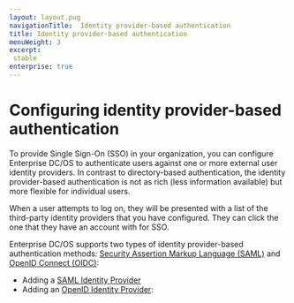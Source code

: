 ```yaml
---
layout: layout.pug
navigationTitle:  Identity provider-based authentication
title: Identity provider-based authentication
menuWeight: 3
excerpt:
 stable
enterprise: true
---
```




# Configuring identity provider-based authentication

To provide Single Sign-On (SSO) in your organization, you can configure Enterprise DC/OS to authenticate users against one or more external user identity providers. In contrast to directory-based authentication, the identity provider-based authentication is not as rich (less information available) but more flexible for individual users.

When a user attempts to log on, they will be presented with a list of the third-party identity providers that you have configured. They can click the one that they have an account with for SSO. 

Enterprise DC/OS supports two types of identity provider-based authentication methods: [Security Assertion Markup Language (SAML)](https://wiki.oasis-open.org/security/FrontPage) and [OpenID Connect (OIDC)](http://openid.net/connect/):

- Adding a [SAML Identity Provider](/1.8/administration/id-and-access-mgt/sso/setup-saml/)
- Adding an [OpenID Identity Provider](/1.8/administration/id-and-access-mgt/sso/setup-openid/):
